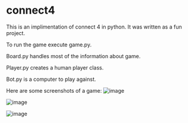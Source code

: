 # connect4
This is an implimentation of connect 4 in python. It was written as a fun project.

To run the game execute game.py. 

Board.py handles most of the information about game. 

Player.py creates a human player class. 

Bot.py is a computer to play against.

Here are some screenshots of a game: ![image](https://cloud.githubusercontent.com/assets/9029304/26430167/57a9b9e4-40a0-11e7-826f-f7b115cd5e82.png)

![image](https://cloud.githubusercontent.com/assets/9029304/26430185/6ceeb912-40a0-11e7-994e-a10cceaecf6e.png)

![image](https://cloud.githubusercontent.com/assets/9029304/26430201/8657deb0-40a0-11e7-9e0a-284e182d0622.png)
